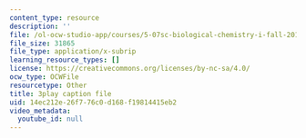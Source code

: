 ```yaml
---
content_type: resource
description: ''
file: /ol-ocw-studio-app/courses/5-07sc-biological-chemistry-i-fall-2013/14ec212e26f776c0d168f19814415eb2_345Wz_7CrN4.srt
file_size: 31865
file_type: application/x-subrip
learning_resource_types: []
license: https://creativecommons.org/licenses/by-nc-sa/4.0/
ocw_type: OCWFile
resourcetype: Other
title: 3play caption file
uid: 14ec212e-26f7-76c0-d168-f19814415eb2
video_metadata:
  youtube_id: null
---
```

